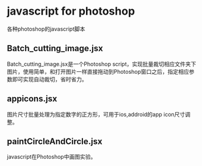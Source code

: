 # javascript for photoshop

各种photoshop的javascript脚本

## Batch_cutting_image.jsx

Batch_cutting_image.jsx是一个Photoshop script，实现批量裁切相应文件夹下图片，使用简单，和打开图片一样直接拖动到Photoshop窗口之后，指定相应参数即可实现自动裁切，省时省力。

## appicons.jsx

图片尺寸批量处理为指定数字的正方形，可用于ios,addroid的app icon尺寸调整。

## paintCircleAndCircle.jsx

javascript在Photoshop中画图实验。